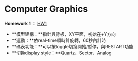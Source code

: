 # Computer Graphics

**Homework 1 ：** [HW1](https://tengshine.github.io/ComputerGraphics/HW1/HW1)

- **模型建構：**指針與背板，XY平面，初始在+Y方向
- **運動：**依real-time順時針旋轉，60秒內計時
- **碼表功能：**可以按toggle切換開始/暫停，與RESTART功能
- **切換display style：**Quartz、Sector、Analog
